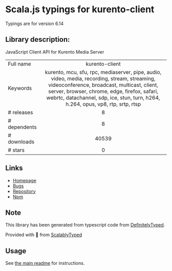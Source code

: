 
# Scala.js typings for kurento-client

Typings are for version 6.14

## Library description:
JavaScript Client API for Kurento Media Server

|                    |                 |
| ------------------ | :-------------: |
| Full name          | kurento-client |
| Keywords           | kurento, mcu, sfu, rpc, mediaserver, pipe, audio, video, media, recording, stream, streaming, videoconference, broadcast, multicast, client, server, browser, chrome, edge, firefox, safari, webrtc, datachannel, sdp, ice, stun, turn, h264, h.264, opus, vp8, rtp, srtp, rtsp |
| # releases         | 8 |
| # dependents       | 8 |
| # downloads        | 40539 |
| # stars            | 0 |

## Links
- [Homepage](https://www.kurento.org)
- [Bugs](https://github.com/Kurento/bugtracker/issues)
- [Repository](https://github.com/Kurento/kurento-client-js)
- [Npm](https://www.npmjs.com/package/kurento-client)
    


## Note
This library has been generated from typescript code from [DefinitelyTyped](https://definitelytyped.org).

Provided with :purple_heart: from [ScalablyTyped](https://github.com/oyvindberg/ScalablyTyped)

## Usage
See [the main readme](../../readme.md) for instructions.


